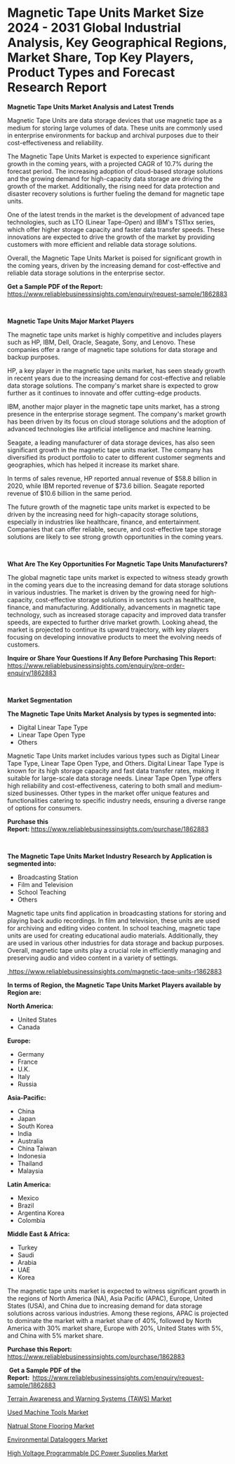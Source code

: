 <p><h1>Magnetic Tape Units Market Size 2024 - 2031 Global Industrial Analysis, Key Geographical Regions, Market Share, Top Key Players, Product Types and Forecast Research Report</h1></p><p><strong>Magnetic Tape Units Market Analysis and Latest Trends</strong></p>
<p><p>Magnetic Tape Units are data storage devices that use magnetic tape as a medium for storing large volumes of data. These units are commonly used in enterprise environments for backup and archival purposes due to their cost-effectiveness and reliability.</p><p>The Magnetic Tape Units Market is expected to experience significant growth in the coming years, with a projected CAGR of 10.7% during the forecast period. The increasing adoption of cloud-based storage solutions and the growing demand for high-capacity data storage are driving the growth of the market. Additionally, the rising need for data protection and disaster recovery solutions is further fueling the demand for magnetic tape units.</p><p>One of the latest trends in the market is the development of advanced tape technologies, such as LTO (Linear Tape-Open) and IBM's TS11xx series, which offer higher storage capacity and faster data transfer speeds. These innovations are expected to drive the growth of the market by providing customers with more efficient and reliable data storage solutions.</p><p>Overall, the Magnetic Tape Units Market is poised for significant growth in the coming years, driven by the increasing demand for cost-effective and reliable data storage solutions in the enterprise sector.</p></p>
<p><strong>Get a Sample PDF of the Report:&nbsp;</strong> <a href="https://www.reliablebusinessinsights.com/enquiry/request-sample/1862883">https://www.reliablebusinessinsights.com/enquiry/request-sample/1862883</a></p>
<p>&nbsp;</p>
<p><strong>Magnetic Tape Units Major Market Players</strong></p>
<p><p>The magnetic tape units market is highly competitive and includes players such as HP, IBM, Dell, Oracle, Seagate, Sony, and Lenovo. These companies offer a range of magnetic tape solutions for data storage and backup purposes.</p><p>HP, a key player in the magnetic tape units market, has seen steady growth in recent years due to the increasing demand for cost-effective and reliable data storage solutions. The company's market share is expected to grow further as it continues to innovate and offer cutting-edge products.</p><p>IBM, another major player in the magnetic tape units market, has a strong presence in the enterprise storage segment. The company's market growth has been driven by its focus on cloud storage solutions and the adoption of advanced technologies like artificial intelligence and machine learning.</p><p>Seagate, a leading manufacturer of data storage devices, has also seen significant growth in the magnetic tape units market. The company has diversified its product portfolio to cater to different customer segments and geographies, which has helped it increase its market share.</p><p>In terms of sales revenue, HP reported annual revenue of $58.8 billion in 2020, while IBM reported revenue of $73.6 billion. Seagate reported revenue of $10.6 billion in the same period.</p><p>The future growth of the magnetic tape units market is expected to be driven by the increasing need for high-capacity storage solutions, especially in industries like healthcare, finance, and entertainment. Companies that can offer reliable, secure, and cost-effective tape storage solutions are likely to see strong growth opportunities in the coming years.</p></p>
<p>&nbsp;</p>
<p><strong>What Are The Key Opportunities For Magnetic Tape Units Manufacturers?</strong></p>
<p><p>The global magnetic tape units market is expected to witness steady growth in the coming years due to the increasing demand for data storage solutions in various industries. The market is driven by the growing need for high-capacity, cost-effective storage solutions in sectors such as healthcare, finance, and manufacturing. Additionally, advancements in magnetic tape technology, such as increased storage capacity and improved data transfer speeds, are expected to further drive market growth. Looking ahead, the market is projected to continue its upward trajectory, with key players focusing on developing innovative products to meet the evolving needs of customers.</p></p>
<p><strong>Inquire or Share Your Questions If Any Before Purchasing This Report:</strong> <a href="https://www.reliablebusinessinsights.com/enquiry/pre-order-enquiry/1862883">https://www.reliablebusinessinsights.com/enquiry/pre-order-enquiry/1862883</a></p>
<p>&nbsp;</p>
<p><strong>Market Segmentation</strong></p>
<p><strong>The Magnetic Tape Units Market Analysis by types is segmented into:</strong></p>
<p><ul><li>Digital Linear Tape Type</li><li>Linear Tape Open Type</li><li>Others</li></ul></p>
<p><p>Magnetic Tape Units market includes various types such as Digital Linear Tape Type, Linear Tape Open Type, and Others. Digital Linear Tape Type is known for its high storage capacity and fast data transfer rates, making it suitable for large-scale data storage needs. Linear Tape Open Type offers high reliability and cost-effectiveness, catering to both small and medium-sized businesses. Other types in the market offer unique features and functionalities catering to specific industry needs, ensuring a diverse range of options for consumers.</p></p>
<p><strong>Purchase this Report:&nbsp;</strong><a href="https://www.reliablebusinessinsights.com/purchase/1862883">https://www.reliablebusinessinsights.com/purchase/1862883</a></p>
<p>&nbsp;</p>
<p><strong>The Magnetic Tape Units Market Industry Research by Application is segmented into:</strong></p>
<p><ul><li>Broadcasting Station</li><li>Film and Television</li><li>School Teaching</li><li>Others</li></ul></p>
<p><p>Magnetic tape units find application in broadcasting stations for storing and playing back audio recordings. In film and television, these units are used for archiving and editing video content. In school teaching, magnetic tape units are used for creating educational audio materials. Additionally, they are used in various other industries for data storage and backup purposes. Overall, magnetic tape units play a crucial role in efficiently managing and preserving audio and video content in a variety of settings.</p></p>
<p><a href="https://www.reliablebusinessinsights.com/magnetic-tape-units-r1862883">&nbsp;https://www.reliablebusinessinsights.com/magnetic-tape-units-r1862883</a></p>
<p><strong>In terms of Region, the Magnetic Tape Units Market Players available by Region are:</strong></p>
<p>
    <p> <strong> North America: </strong>
        <ul>
            <li>United States</li>
            <li>Canada</li>
        </ul>
        </p> 
    <p> <strong> Europe: </strong>
        <ul>
            <li>Germany</li>
            <li>France</li>
            <li>U.K.</li>
            <li>Italy</li>
            <li>Russia</li>
        </ul>
        </p> 
    <p> <strong> Asia-Pacific: </strong>
        <ul>
            <li>China</li>
            <li>Japan</li>
            <li>South Korea</li>
            <li>India</li>
            <li>Australia</li>
            <li>China Taiwan</li>
            <li>Indonesia</li>
            <li>Thailand</li>
            <li>Malaysia</li>
        </ul>
        </p> 
    <p> <strong> Latin America: </strong>
        <ul>
            <li>Mexico</li>
            <li>Brazil</li>
            <li>Argentina Korea</li>
            <li>Colombia</li>
        </ul>
        </p> 
    <p> <strong> Middle East & Africa: </strong>
        <ul>
            <li>Turkey</li>
            <li>Saudi</li>
            <li>Arabia</li>
            <li>UAE</li>
            <li>Korea</li>
        </ul>
    </p>
    </p>
<p><p>The magnetic tape units market is expected to witness significant growth in the regions of North America (NA), Asia Pacific (APAC), Europe, United States (USA), and China due to increasing demand for data storage solutions across various industries. Among these regions, APAC is projected to dominate the market with a market share of 40%, followed by North America with 30% market share, Europe with 20%, United States with 5%, and China with 5% market share.</p></p>
<p><strong>Purchase this Report: </strong><a href="https://www.reliablebusinessinsights.com/purchase/1862883">https://www.reliablebusinessinsights.com/purchase/1862883</a></p>
<p>&nbsp;<strong>Get a Sample PDF of the Report:&nbsp;&nbsp;</strong><a href="https://www.reliablebusinessinsights.com/enquiry/request-sample/1862883">https://www.reliablebusinessinsights.com/enquiry/request-sample/1862883</a></p>
<p><strong></strong></p>
<p><p><a href="https://issuu.com/reportprime-2/docs/terrain-awareness-and-warning-systems-taws-market-">Terrain Awareness and Warning Systems (TAWS) Market</a></p><p><a href="https://github.com/hrhzhypq19/Market-Research-Report-List-1/blob/main/used-machine-tools-market.md">Used Machine Tools Market</a></p><p><a href="https://www.linkedin.com/pulse/e-flooring-market-insights-analysis-from-2024-2031-bijjc?trackingId=8YhRXGAgRGKsZ73tGDDMAQ%3D%3D">Natrual Stone Flooring Market</a></p><p><a href="https://github.com/LarryPearsongXXfvf/Market-Research-Report-List-1/blob/main/environmental-dataloggers-market.md">Environmental Dataloggers Market</a></p><p><a href="https://www.linkedin.com/pulse/deep-dive-high-voltage-programmable-dc-power-supplies-market-krocf?trackingId=PMNcoVCdQ3KmKeB3uKKOqw%3D%3D">High Voltage Programmable DC Power Supplies Market</a></p></p>